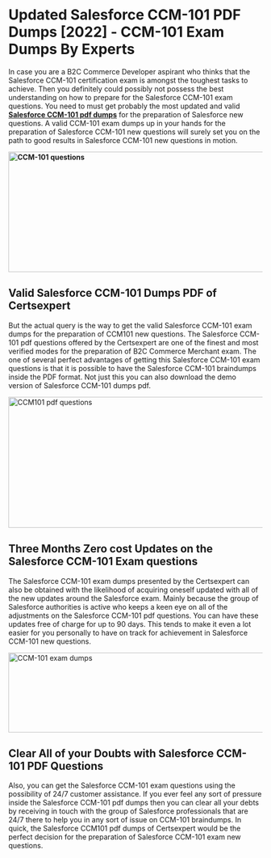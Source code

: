 <h1><strong>Updated Salesforce CCM-101 PDF Dumps [2022] - CCM-101 Exam Dumps By Experts&nbsp;</strong></h1>
<p><span style="font-weight: 400;">In case you are a B2C Commerce Developer aspirant who thinks that the Salesforce CCM-101 certification exam is amongst the toughest tasks to achieve. Then you definitely could possibly not possess the best understanding on how to prepare for the Salesforce CCM-101 exam questions. You need to must get probably the most updated and valid <strong><a href="https://www.certsexpert.com/CCM-101-pdf-questions.html">Salesforce CCM-101 pdf dumps</a></strong> for the preparation of Salesforce new questions. A valid  CCM-101 exam dumps up in your hands for the preparation of Salesforce CCM-101 new questions will surely set you on the path to good results in Salesforce CCM-101 new questions in motion.</span></p>
<p><span style="font-weight: 400;"><strong><img style="display: block; margin-left: auto; margin-right: auto;" src="https://i.ibb.co/QXh983F/73475278-2429792180625311-4586132736837681152-n.jpg" alt="CCM-101 questions" width="632" height="238" /></strong></span></p>
<h2><strong>Valid Salesforce CCM-101 Dumps PDF of Certsexpert</strong></h2>
<p><span style="font-weight: 400;">But the actual query is the way to get the valid Salesforce CCM-101 exam dumps for the preparation of CCM101 new questions. The Salesforce CCM-101 pdf questions offered by the Certsexpert are one of the finest and most verified modes for the preparation of B2C Commerce Merchant exam. The one of several perfect advantages of getting this Salesforce CCM-101 exam questions is that it is possible to have the Salesforce CCM-101 braindumps inside the PDF format. Not just this you can also download the demo version of Salesforce CCM-101 dumps pdf.</span></p>
<p><span style="font-weight: 400;"><img style="display: block; margin-left: auto; margin-right: auto;" src="https://i.ibb.co/Jd8hN2L/76714008-3182067705200142-8735104740007870464-n.jpg" alt="CCM101 pdf questions" width="701" height="259" /></span></p>
<h2><strong>Three Months Zero cost Updates on the Salesforce CCM-101 Exam questions</strong></h2>
<p><span style="font-weight: 400;">The Salesforce CCM-101 exam dumps presented by the Certsexpert can also be obtained with the likelihood of acquiring oneself updated with all of the new updates around the Salesforce exam. Mainly because the group of Salesforce authorities is active who keeps a keen eye on all of the adjustments on the Salesforce CCM-101 pdf questions. You can have these updates free of charge for up to 90 days. This tends to make it even a lot easier for you personally to have on track for achievement in Salesforce CCM-101 new questions.</span></p>
<p><span style="font-weight: 400;"><a href="https://www.certsexpert.com/CCM-101-pdf-questions.html"><img style="display: block; margin-left: auto; margin-right: auto;" src="https://i.ibb.co/TMnKrkJ/75398236-424489711531572-5064688549987614720-n.jpg" alt="CCM-101 exam dumps" width="714" height="158" /></a></span></p>
<h2><strong>Clear All of your Doubts with Salesforce CCM-101 PDF Questions</strong></h2>
<p>Also, you can get the Salesforce CCM-101 exam questions using the possibility of 24/7 customer assistance. If you ever feel any sort of pressure inside the Salesforce CCM-101 pdf dumps then you can clear all your debts by receiving in touch with the group of Salesforce professionals that are 24/7 there to help you in any sort of issue on  CCM-101 braindumps. In quick, the Salesforce CCM101 pdf dumps of Certsexpert would be the perfect decision for the preparation of Salesforce CCM-101 exam new questions.</p>
